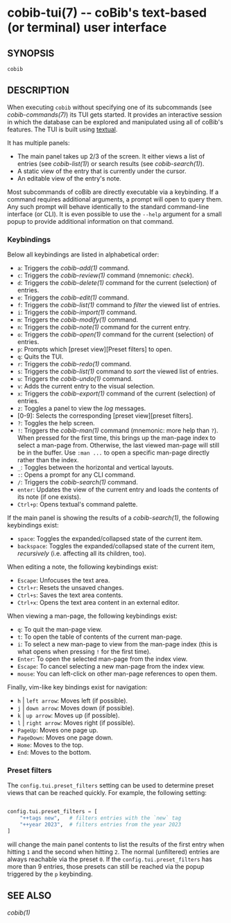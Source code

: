 cobib-tui(7) -- coBib's text-based (or terminal) user interface
===============================================================

## SYNOPSIS

`cobib`

## DESCRIPTION

When executing `cobib` without specifying one of its subcommands (see *cobib-commands(7)*) its TUI gets started.
It provides an interactive session in which the database can be explored and manipulated using all of coBib's features.
The TUI is built using [textual](https://textual.textualize.io/).

It has multiple panels:

  * The main panel takes up 2/3 of the screen.
    It either views a list of entries (see *cobib-list(1)*) or search results (see *cobib-search(1)*).
  * A static view of the entry that is currently under the cursor.
  * An editable view of the entry's note.

Most subcommands of coBib are directly executable via a keybinding.
If a command requires additional arguments, a prompt will open to query them.
Any such prompt will behave identically to the standard command-line interface (or CLI).
It is even possible to use the `--help` argument for a small popup to provide additional information on that command.

### Keybindings

Below all keybindings are listed in alphabetical order:

  * `a`:
    Triggers the *cobib-add(1)* command.
  * `c`:
    Triggers the *cobib-review(1)* command (mnemonic: _check_).
  * `d`:
    Triggers the *cobib-delete(1)* command for the current (selection) of entries.
  * `e`:
    Triggers the *cobib-edit(1)* command.
  * `f`:
    Triggers the *cobib-list(1)* command to _filter_ the viewed list of entries.
  * `i`:
    Triggers the *cobib-import(1)* command.
  * `m`:
    Triggers the *cobib-modify(1)* command.
  * `n`:
    Triggers the *cobib-note(1)* command for the current entry.
  * `o`:
    Triggers the *cobib-open(1)* command for the current (selection) of entries.
  * `p`:
    Prompts which [preset view][Preset filters] to open.
  * `q`:
    Quits the TUI.
  * `r`:
    Triggers the *cobib-redo(1)* command.
  * `s`:
    Triggers the *cobib-list(1)* command to _sort_ the viewed list of entries.
  * `u`:
    Triggers the *cobib-undo(1)* command.
  * `v`:
    Adds the current entry to the visual selection.
  * `x`:
    Triggers the *cobib-export(1)* command of the current (selection) of entries.
  * `z`:
    Toggles a panel to view the _log_ messages.
  * [0-9]:
    Selects the corresponding [preset view][preset filters].
  * `?`:
    Toggles the help screen.
  * `!`:
    Triggers the *cobib-man(1)* command (mnemonic: more help than `?`).
    When pressed for the first time, this brings up the man-page index to select a man-page from.
    Otherwise, the last viewed man-page will still be in the buffer.
    Use `:man ...` to open a specific man-page directly rather than the index.
  * `_`:
    Toggles between the horizontal and vertical layouts.
  * `:`:
    Opens a prompt for any CLI command.
  * `/`:
    Triggers the *cobib-search(1)* command.
  * `enter`:
    Updates the view of the current entry and loads the contents of its note (if one exists).
  * `Ctrl+p`:
    Opens textual's command palette.


If the main panel is showing the results of a *cobib-search(1)*, the following keybindings exist:

  * `space`:
    Toggles the expanded/collapsed state of the current item.
  * `backspace`:
    Toggles the expanded/collapsed state of the current item, _recursively_ (i.e. affecting all its children, too).


When editing a note, the following keybindings exist:

  * `Escape`:
    Unfocuses the text area.
  * `Ctrl+r`:
    Resets the unsaved changes.
  * `Ctrl+s`:
    Saves the text area contents.
  * `Ctrl+x`:
    Opens the text area content in an external editor.


When viewing a man-page, the following keybindings exist:

  * `q`:
    To quit the man-page view.
  * `t`:
    To open the table of contents of the current man-page.
  * `i`:
    To select a new man-page to view from the man-page index (this is what opens when pressing `!` for the first time).
  * `Enter`:
    To open the selected man-page from the index view.
  * `Escape`:
    To cancel selecting a new man-page from the index view.
  * `mouse`:
    You can left-click on other man-page references to open them.


Finally, vim-like key bindings exist for navigation:

  * `h` | `left arrow`:
    Moves left (if possible).
  * `j` | `down arrow`:
    Moves down (if possible).
  * `k` | `up arrow`:
    Moves up (if possible).
  * `l` | `right arrow`:
    Moves right (if possible).
  * `PageUp`:
    Moves one page up.
  * `PageDown`:
    Moves one page down.
  * `Home`:
    Moves to the top.
  * `End`:
    Moves to the bottom.

### Preset filters

The `config.tui.preset_filters` setting can be used to determine preset views that can be reached quickly.
For example, the following setting:
```python

config.tui.preset_filters = [
    "++tags new",   # filters entries with the `new` tag
    "++year 2023",  # filters entries from the year 2023
]
```
will change the main panel contents to list the results of the first entry when hitting `1` and the second when hitting `2`.
The normal (unfiltered) entries are always reachable via the preset `0`.
If the `config.tui.preset_filters` has more than 9 entries, those presets can still be reached via the popup triggered by the `p` keybinding.

## SEE ALSO

*cobib(1)*

[//]: # ( vim: set ft=markdown tw=0: )
